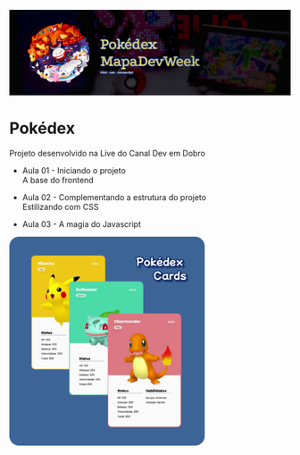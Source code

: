 ![enter image description here](https://github.com/adriellison/myCodes/blob/main/Pok%C3%A9dex/cover.png)
# Pokédex

Projeto desenvolvido na Live do Canal Dev em Dobro

- Aula 01 - Iniciando o projeto<br>
A base do frontend

- Aula 02 - Complementando a estrutura do projeto<br>
Estilizando com CSS

- Aula 03 - A magia do Javascript

<img src="https://github.com/adriellison/myCodes/blob/main/Pok%C3%A9dex/cards.png" alt="cards da pokédex com informações dos pokémons" width="350px">
